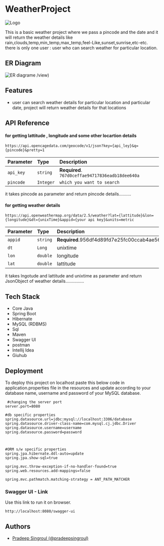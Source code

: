 # WeatherProject

![Logo](https://user-images.githubusercontent.com/104360276/221820586-f17ee6ff-a131-4ea1-91e2-849fab5b250d.jpeg)

This is a basic weather project where we pass a pincode and the date and it will return the weather details like rain,clouds,temp,min_temp,max_temp,feel-Like,sunset,sunrise,etc-etc.
there is only one user : user who can search weather for particular location.

## ER Diagram

![ER diagrame](https://user-images.githubusercontent.com/104360276/221812995-4469cb98-9005-42b3-84c9-2cd5f1c99a63.png)
/view)


## Features
 - user can search weather details for particular location and particular date, project will return weather details for that locations


## API Reference

#### for getting lattitude , longitude and some other locartion details

```https://api.opencagedata.com/geocode/v1/json?key={api_ley}&q={pincode}&pretty=1```

| Parameter | Type     | Description                |
| :-------- | :------- | :------------------------- |
| `api_key` | `string` | **Required**. `767d0ceffae94717836eadb18dee640a` |
| `pincode` | `Integer`| `which you want to search`  |

it takes pincode as parameter and return pincode details..........



#### for getting weather details

```https://api.openweathermap.org/data/2.5/weather?lat={lattitude}&lon={longitude}&dt={unixTime}&appid={your api key}&units=metric```

| Parameter | Type     | Description                       |
| :-------- | :------- | :-------------------------------- |
| `appid`      | `string` | **Required**.956df4d89fd7e25fc00ccab4ae566c5d |
| `dt`           | `Long`     | unixtime                        |
| `lon`          | `double`   | longitude                  |
|`lat`           | `double`   | lattitude                  |

it takes lngotude and lattitude and unixtime as parameter and return JsonObject of weather details...............



## Tech Stack

- Core Java
- Spring Boot
- Hibernate
- MySQL (RDBMS)
- Sql
- Maven
- Swagger UI
- postman
- Intellij Idea
- Giuhub


## Deployment

To deploy this project on localhost paste this below code in application.properties file in the 
resources and update according to your database name, username and password of your MySQL database.

```properties
 #changing the server port
server.port=8080

#db specific properties
spring.datasource.url=jdbc:mysql://localhost:3306/database
spring.datasource.driver-class-name=com.mysql.cj.jdbc.Driver
spring.datasource.username=username
spring.datasource.password=password



#ORM s/w specific properties
spring.jpa.hibernate.ddl-auto=update
spring.jpa.show-sql=true

spring.mvc.throw-exception-if-no-handler-found=true
spring.web.resources.add-mappings=false

spring.mvc.pathmatch.matching-strategy = ANT_PATH_MATCHER

```
### Swagger UI - Link

Use this link to run it on browser.
```swagger
http://localhost:8080/swagger-ui
```

## Authors

- [Pradeep Singroul (@pradeepsingroul) ](https://github.com/pradeepsingroul)


